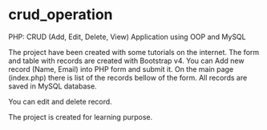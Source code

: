 # crud_operation
PHP: CRUD (Add, Edit, Delete, View) Application using OOP and MySQL

The project have been created with some tutorials on the internet. 
The form and table with records are created with Bootstrap v4. You can Add 
new record (Name, Email) into PHP form and submit it. 
On the main page (index.php) there is list of the records bellow of the form. 
All records are saved in MySQL database.

You can edit and delete record.

The project is created for learning purpose.
